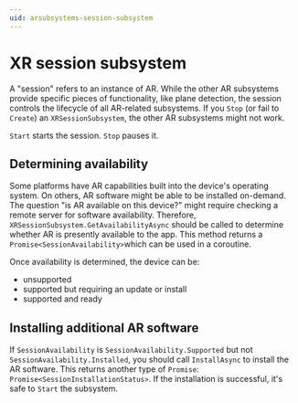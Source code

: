 ```yaml
---
uid: arsubsystems-session-subsystem
---
```

# XR session subsystem

A "session" refers to an instance of AR. While the other AR subsystems provide specific pieces of functionality, like plane detection, the session controls the lifecycle of all AR-related subsystems. If you `Stop` (or fail to `Create`) an `XRSessionSubsystem`, the other AR subsystems might not work.

`Start` starts the session. `Stop` pauses it.

## Determining availability

Some platforms have AR capabilities built into the device's operating system. On others, AR software might be able to be installed on-demand. The question "is AR available on this device?" might require checking a remote server for software availability. Therefore, `XRSessionSubsystem.GetAvailabilityAsync` should be called to determine whether AR is presently available to the app. This method returns a `Promise<SessionAvailability>`which can be used in a coroutine.

Once availability is determined, the device can be:

* unsupported
* supported but requiring an update or install
* supported and ready

## Installing additional AR software

If `SessionAvailability` is `SessionAvailability.Supported` but not `SessionAvailability.Installed`, you should call `InstallAsync` to install the AR software. This returns another type of `Promise`: `Promise<SessionInstallationStatus>`. If the installation is successful, it's safe to `Start` the subsystem.
